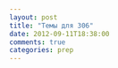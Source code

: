 ```yaml
---
layout: post
title: "Темы для 306"
date: 2012-09-11T18:38:00
comments: true
categories: prep
---
```

